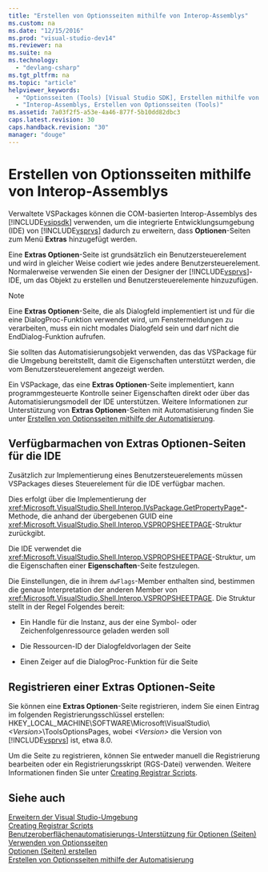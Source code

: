 ```yaml
---
title: "Erstellen von Optionsseiten mithilfe von Interop-Assemblys"
ms.custom: na
ms.date: "12/15/2016"
ms.prod: "visual-studio-dev14"
ms.reviewer: na
ms.suite: na
ms.technology: 
  - "devlang-csharp"
ms.tgt_pltfrm: na
ms.topic: "article"
helpviewer_keywords: 
  - "Optionsseiten (Tools) [Visual Studio SDK], Erstellen mithilfe von Interop-Assemblys"
  - "Interop-Assemblys, Erstellen von Optionsseiten (Tools)"
ms.assetid: 7a03f2f5-a53e-4a46-877f-5b10dd82dbc3
caps.latest.revision: 30
caps.handback.revision: "30"
manager: "douge"
---
```

# Erstellen von Optionsseiten mithilfe von Interop-Assemblys
Verwaltete VSPackages können die COM\-basierten Interop\-Assemblys des [!INCLUDE[vsipsdk](../mfc/includes/vsipsdk_md.md)] verwenden, um die integrierte Entwicklungsumgebung \(IDE\) von [!INCLUDE[vsprvs](../assembler/masm/includes/vsprvs_md.md)] dadurch zu erweitern, dass **Optionen**\-Seiten zum Menü **Extras** hinzugefügt werden.  
  
 Eine **Extras Optionen**\-Seite ist grundsätzlich ein Benutzersteuerelement und wird in gleicher Weise codiert wie jedes andere Benutzersteuerelement. Normalerweise verwenden Sie einen der Designer der [!INCLUDE[vsprvs](../assembler/masm/includes/vsprvs_md.md)]\-IDE, um das Objekt zu erstellen und Benutzersteuerelemente hinzuzufügen.  
  
> [!NOTE]
>  Eine **Extras Optionen**\-Seite, die als Dialogfeld implementiert ist und für die eine DialogProc\-Funktion verwendet wird, um Fenstermeldungen zu verarbeiten, muss ein nicht modales Dialogfeld sein und darf nicht die EndDialog\-Funktion aufrufen.  
  
 Sie sollten das Automatisierungsobjekt verwenden, das das VSPackage für die Umgebung bereitstellt, damit die Eigenschaften unterstützt werden, die vom Benutzersteuerelement angezeigt werden.  
  
 Ein VSPackage, das eine **Extras Optionen**\-Seite implementiert, kann programmgesteuerte Kontrolle seiner Eigenschaften direkt oder über das Automatisierungsmodell der IDE unterstützen. Weitere Informationen zur Unterstützung von **Extras Optionen**\-Seiten mit Automatisierung finden Sie unter [Erstellen von Optionsseiten mithilfe der Automatisierung](../misc/creating-options-pages-by-using-automation.md).  
  
## Verfügbarmachen von Extras Optionen\-Seiten für die IDE  
 Zusätzlich zur Implementierung eines Benutzersteuerelements müssen VSPackages dieses Steuerelement für die IDE verfügbar machen.  
  
 Dies erfolgt über die Implementierung der <xref:Microsoft.VisualStudio.Shell.Interop.IVsPackage.GetPropertyPage*>\-Methode, die anhand der übergebenen GUID eine <xref:Microsoft.VisualStudio.Shell.Interop.VSPROPSHEETPAGE>\-Struktur zurückgibt.  
  
 Die IDE verwendet die <xref:Microsoft.VisualStudio.Shell.Interop.VSPROPSHEETPAGE>\-Struktur, um die Eigenschaften einer **Eigenschaften**\-Seite festzulegen.  
  
 Die Einstellungen, die in ihrem `dwFlags`\-Member enthalten sind, bestimmen die genaue Interpretation der anderen Member von <xref:Microsoft.VisualStudio.Shell.Interop.VSPROPSHEETPAGE>. Die Struktur stellt in der Regel Folgendes bereit:  
  
-   Ein Handle für die Instanz, aus der eine Symbol\- oder Zeichenfolgenressource geladen werden soll  
  
-   Die Ressourcen\-ID der Dialogfeldvorlagen der Seite  
  
-   Einen Zeiger auf die DialogProc\-Funktion für die Seite  
  
## Registrieren einer Extras Optionen\-Seite  
 Sie können eine **Extras Optionen**\-Seite registrieren, indem Sie einen Eintrag im folgenden Registrierungsschlüssel erstellen: HKEY\_LOCAL\_MACHINE\\SOFTWARE\\Microsoft\\VisualStudio\\*\<Version\>*\\ToolsOptionsPages, wobei *\<Version\>* die Version von [!INCLUDE[vsprvs](../assembler/masm/includes/vsprvs_md.md)] ist, etwa 8.0.  
  
 Um die Seite zu registrieren, können Sie entweder manuell die Registrierung bearbeiten oder ein Registrierungsskript \(RGS\-Datei\) verwenden. Weitere Informationen finden Sie unter [Creating Registrar Scripts](../atl/creating-registrar-scripts.md).  
  
## Siehe auch  
 [Erweitern der Visual Studio\-Umgebung](../Topic/Extending%20the%20Visual%20Studio%20Environment.md)   
 [Creating Registrar Scripts](../atl/creating-registrar-scripts.md)   
 [Benutzeroberflächenautomatisierungs\-Unterstützung für Optionen \(Seiten\)](../Topic/Automation%20Support%20for%20Options%20Pages.md)   
 [Verwenden von Optionsseiten](../misc/using-options-pages.md)   
 [Optionen \(Seiten\) erstellen](../Topic/Creating%20Options%20Pages.md)   
 [Erstellen von Optionsseiten mithilfe der Automatisierung](../misc/creating-options-pages-by-using-automation.md)